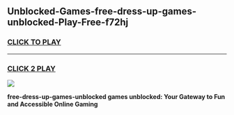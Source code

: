 
## Unblocked-Games-free-dress-up-games-unblocked-Play-Free-f72hj
<h3>
<a href="https://premium76.site?title=free-dress-up-games-unblocked&ref=18A1">CLICK TO PLAY</a></h3>
<hr>

<h3>
<a href="https://premium76.site?title=free-dress-up-games-unblocked&ref=18A1">CLICK 2 PLAY</a>
  
</h3>

<a href="https://premium76.site?title=free-dress-up-games-unblocked&ref=18A1"><img src="https://clearcache.store/games.png"></a>


**free-dress-up-games-unblocked games unblocked: Your Gateway to Fun and Accessible Online Gaming**
